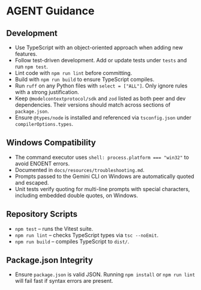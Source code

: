 # AGENT Guidance

## Development
- Use TypeScript with an object-oriented approach when adding new features.
- Follow test-driven development. Add or update tests under `tests` and run `npm test`.
- Lint code with `npm run lint` before committing.
- Build with `npm run build` to ensure TypeScript compiles.
- Run `ruff` on any Python files with `select = ["ALL"]`. Only ignore rules with a strong justification.
- Keep `@modelcontextprotocol/sdk` and `zod` listed as both peer and dev dependencies. Their versions should match across sections of `package.json`.
- Ensure `@types/node` is installed and referenced via `tsconfig.json` under `compilerOptions.types`.

## Windows Compatibility
- The command executor uses `shell: process.platform === "win32"` to avoid ENOENT errors.
- Documented in `docs/resources/troubleshooting.md`.
- Prompts passed to the Gemini CLI on Windows are automatically quoted and escaped.
- Unit tests verify quoting for multi-line prompts with special characters, including embedded double quotes, on Windows.

## Repository Scripts
- `npm test` – runs the Vitest suite.
- `npm run lint` – checks TypeScript types via `tsc --noEmit`.
- `npm run build` – compiles TypeScript to `dist/`.

## Package.json Integrity
- Ensure `package.json` is valid JSON. Running `npm install` or `npm run lint` will fail fast if syntax errors are present.

